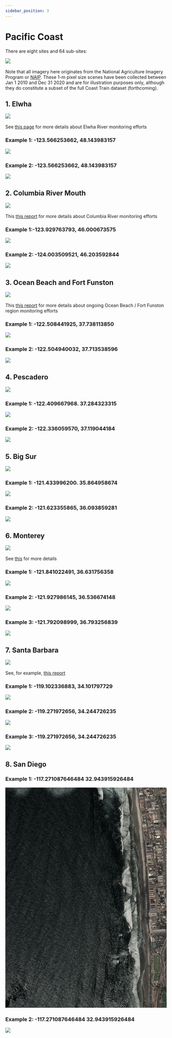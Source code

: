 ```yaml
---
sidebar_position: 3
---
```


# Pacific Coast

There are eight sites and 64 sub-sites:

![](../../static/img/west/overview.png)

Note that all imagery here originates from the National Agriculture Imagery Program or [NAIP](https://www.fsa.usda.gov/programs-and-services/aerial-photography/imagery-programs/naip-imagery/). These 1-m pixel size scenes have been collected between Jan 1 2010 and Dec 31 2020 and are for illustration purposes only, although they do constitute a subset of the full Coast Train dataset (forthcoming).

## 1. Elwha
![](../../static/img/west/elwha.png)

See [this page](https://www.usgs.gov/centers/pcmsc/science/usgs-science-supporting-elwha-river-restoration-project?qt-science_center_objects=0#qt-science_center_objects) for more details about Elwha River monitoring efforts

### Example 1: -123.566253662,	48.143983157
![](../../static/img/gifs/west/elwha/chunk15_site3_ts.gif)

### Example 2: -123.566253662,	48.143983157
![](../../static/img/gifs/west/elwha/chunk5_site3_ts.gif)


## 2. Columbia River Mouth
![](../../static/img/west/columbia.png)

This [this report](https://pubs.er.usgs.gov/publication/ofr20201045) for more details about Columbia River monitoring efforts

### Example 1:-123.929763793,	46.000673575
![](../../static/img/gifs/west/columbia_river/chunk10_site6_ts.gif)

### Example 2: -124.003509521,	46.203592844
![](../../static/img/gifs/west/columbia_river/chunk15_site5_ts.gif)
<!-- ### Example 3
![](../../static/img/gifs/west/chunk2_site30_ts.gif) -->

## 3. Ocean Beach and Fort Funston
![](../../static/img/west/ob.png)

This [this report](https://pubs.er.usgs.gov/publication/70148290) for more details about ongoing Ocean Beach / Fort Funston region monitoring efforts

### Example 1: -122.508441925,	37.738113850
![](../../static/img/gifs/west/ocean_beach/chunk14_site25_ts.gif)

### Example 2: -122.504940032,	37.713538596
![](../../static/img/gifs/west/ocean_beach/chunk2_site26_ts.gif)


## 4. Pescadero
![](../../static/img/west/pescadero.png)

### Example 1: -122.409667968.	37.284323315
![](../../static/img/gifs/west/pescadero/chunk15_site7_ts.gif)

<!-- ### Example 2
![](../../static/img/gifs/west/pescadero/chunk12_site8_ts.gif) -->

### Example 2: -122.336059570,	37.119044184
![](../../static/img/gifs/west/pescadero/chunk6_site9_ts.gif)



## 5. Big Sur
![](../../static/img/west/bigsur.png)

### Example 1: -121.433996200.	35.864958674
![](../../static/img/gifs/west/big_sur/chunk7_site2_ts.gif)

### Example 2: -121.623355865,	36.093859281
![](../../static/img/gifs/west/big_sur/chunk1_site1_ts.gif)


## 6. Monterey
![](../../static/img/west/monterey.png)

See [this](https://www.usgs.gov/center-news/usgs-surveys-southern-monterey-bay-coast-study-changing-beaches?qt-news_science_products=1#qt-news_science_products) for more details

### Example 1: -121.841022491,	36.631756358
![](../../static/img/gifs/west/monterey/chunk11_site17_ts.gif)

<!-- ### Example 2
![](../../static/img/gifs/west/chunk4_site18_ts.gif) -->

<!-- ### Example 3
![](../../static/img/gifs/west/chunk13_site19_ts.gif) -->

<!-- ### Example 4
![](../../static/img/gifs/west/chunk11_site20_ts.gif) -->

### Example 2: -121.927986145,	36.536674148
![](../../static/img/gifs/west/monterey/chunk6_site21_ts.gif)

### Example 3: -121.792098999,	36.793256839
![](../../static/img/gifs/west/monterey/chunk1_site10_ts.gif)




## 7. Santa Barbara
![](../../static/img/west/sb.png)

See, for example, [this report](https://pubs.usgs.gov/of/2009/1029/)

<!-- ### Example 1
![](../../static/img/gifs/west/chunk2_site52_ts.gif) -->

### Example 1: -119.102336883,	34.101797729
![](../../static/img/gifs/west/santa_barbara/chunk8_site53_ts.gif)



### Example 2: -119.271972656,	34.244726235
![](../../static/img/gifs/west/santa_barbara/chunk2_site50_ts.gif)

### Example 3: -119.271972656,	34.244726235
![](../../static/img/gifs/west/santa_barbara/chunk16_site50_ts.gif)

<!-- ### Example 6
![](../../static/img/gifs/west/chunk9_site44_ts.gif)

### Example 7
![](../../static/img/gifs/west/chunk10_site47_ts.gif)

### Example 8
![](../../static/img/gifs/west/chunk2_site39_ts.gif)

### Example 9
![](../../static/img/gifs/west/chunk1_site40_ts.gif) -->

## 8. San Diego
### Example 1: -117.271087646484	32.943915926484
![](../../static/img/gifs/west/san_diego/chunk14_site9_ts.gif)

### Example 2: -117.271087646484	32.943915926484
![](../../static/img/gifs/west/san_diego/chunk16_site9_ts.gif)
